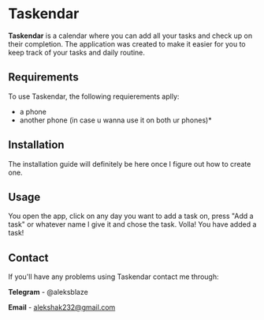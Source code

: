 # Taskendar
**Taskendar** is a calendar where you can add all your tasks and check up on their completion. The application was created to make it easier for you to keep track of your tasks and daily routine.

## Requirements

To use Taskendar, the following requierements aplly:
- a phone 
- another phone (in case u wanna use it on both ur phones)*

## Installation
The installation guide will definitely be here once I figure out how to create one.

## Usage
You open the app, click on any day you want to add a task on, press "Add a task" or whatever name I give it and chose the task. Volla! You have added a task!

## Contact
If you'll have any problems using Taskendar contact me through:

**Telegram** - @aleksblaze

**Email** - alekshak232@gmail.com
